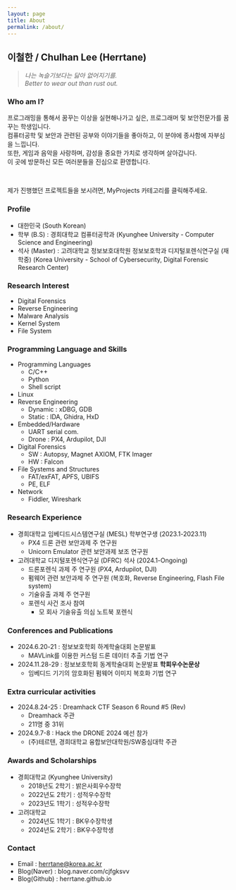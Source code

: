 ```yaml
---
layout: page
title: About
permalink: /about/
---
```


## 이철한 / Chulhan Lee (Herrtane)

> *나는 녹슬기보다는 닳아 없어지기를.*<br/>
> *Better to wear out than rust out.*<br/>

### Who am I?

프로그래밍을 통해서 꿈꾸는 이상을 실현해나가고 싶은, 프로그래머 및 보안전문가를 꿈꾸는 학생입니다.<br/>
컴퓨터공학 및 보안과 관련된 공부와 이야기들을 좋아하고, 이 분야에 종사함에 자부심을 느낍니다.<br/>
또한, 게임과 음악을 사랑하며, 감성을 중요한 가치로 생각하며 살아갑니다.<br/>
이 곳에 방문하신 모든 여러분들을 진심으로 환영합니다.<br/>

<br/>

제가 진행했던 프로젝트들을 보시려면, MyProjects 카테고리를 클릭해주세요.<br/>

### Profile

- 대한민국 (South Korean)
- 학부 (B.S) : 경희대학교 컴퓨터공학과 (Kyunghee University - Computer Science and Engineering)
- 석사 (Master) : 고려대학교 정보보호대학원 정보보호학과 디지털포렌식연구실 (재학중) (Korea University - School of Cybersecurity, Digital Forensic Research Center)

### Research Interest

- Digital Forensics
- Reverse Engineering
- Malware Analysis
- Kernel System
- File System

### Programming Language and Skills

- Programming Languages
    - C/C++
    - Python
    - Shell script
- Linux
- Reverse Engineering
    - Dynamic : xDBG, GDB
    - Static : IDA, Ghidra, HxD
- Embedded/Hardware
    - UART serial com.
    - Drone : PX4, Ardupilot, DJI
- Digital Forensics
    - SW : Autopsy, Magnet AXIOM, FTK Imager
    - HW : Falcon
- File Systems and Structures
    - FAT/exFAT, APFS, UBIFS
    - PE, ELF
- Network
    - Fiddler, Wireshark

### Research Experience

- 경희대학교 임베디드시스템연구실 (MESL) 학부연구생 (2023.1-2023.11)
    - PX4 드론 관련 보안과제 주 연구원
    - Unicorn Emulator 관련 보안과제 보조 연구원
- 고려대학교 디지털포렌식연구실 (DFRC) 석사 (2024.1-Ongoing)
    - 드론포렌식 과제 주 연구원 (PX4, Ardupilot, DJI)
    - 펌웨어 관련 보안과제 주 연구원 (복호화, Reverse Engineering, Flash File system)
    - 기술유출 과제 주 연구원
    - 포렌식 사건 조사 참여
        - 모 회사 기술유출 의심 노트북 포렌식

### Conferences and Publications

- 2024.6.20-21 : 정보보호학회 하계학술대회 논문발표
    - MAVLink를 이용한 커스텀 드론 데이터 추출 기법 연구
- 2024.11.28-29 : 정보보호학회 동계학술대회 논문발표 **학회우수논문상**
    - 임베디드 기기의 암호화된 펌웨어 이미지 복호화 기법 연구

### Extra curricular activities

- 2024.8.24-25 : Dreamhack CTF Season 6 Round #5 (Rev)
    - Dreamhack 주관
    - 211명 중 31위
- 2024.9.7-8 : Hack the DRONE 2024 예선 참가
    - (주)테르텐, 경희대학교 융합보안대학원/SW중심대학 주관

### Awards and Scholarships

- 경희대학교 (Kyunghee University)
    - 2018년도 2학기 : 밝은사회우수장학
    - 2022년도 2학기 : 성적우수장학
    - 2023년도 1학기 : 성적우수장학
- 고려대학교
    - 2024년도 1학기 : BK우수장학생
    - 2024년도 2학기 : BK우수장학생

### Contact

- Email : herrtane@korea.ac.kr
- Blog(Naver) : blog.naver.com/cjfgksvv
- Blog(Github) : herrtane.github.io